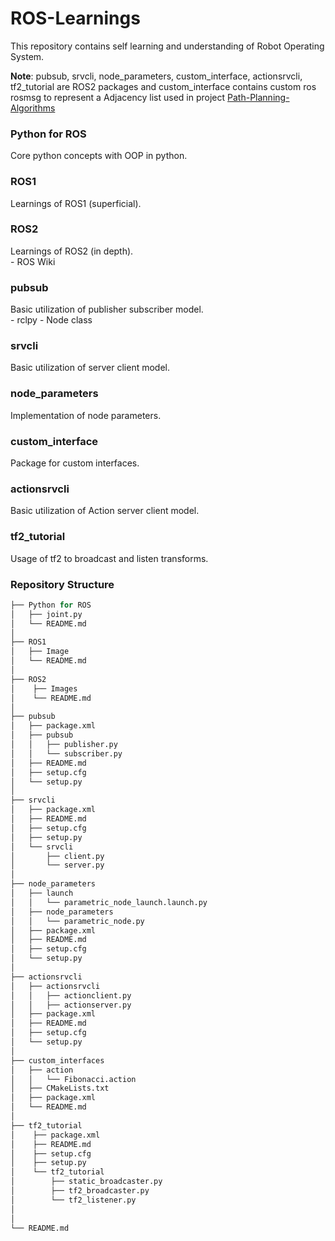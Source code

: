# ROS-Learnings
This repository contains self learning and understanding of Robot Operating System.

**Note**: pubsub, srvcli, node_parameters, custom_interface, actionsrvcli, tf2_tutorial are ROS2 packages and custom_interface contains custom ros rosmsg to represent a  Adjacency list used in project <a href="[url](https://github.com/maker-ATOM/Path-Planning-Algorithms)">Path-Planning-Algorithms</a>

<h3>Python for ROS</h3>
Core python concepts with OOP in python.

<h3>ROS1</h3>
Learnings of ROS1 (superficial).

<h3>ROS2</h3>
Learnings of ROS2 (in depth).
<br>
- ROS Wiki

<h3>pubsub</h3>
Basic utilization of publisher subscriber model.
<br>
- rclpy
- Node class

<h3>srvcli</h3>
Basic utilization of server client model.

<h3>node_parameters</h3>
Implementation of node parameters. 

<h3>custom_interface</h3>
Package for custom interfaces.

<h3>actionsrvcli</h3>
Basic utilization of Action server client model.

<h3>tf2_tutorial</h3>
Usage of tf2 to broadcast and listen transforms.

### Repository Structure
```python
├── Python for ROS
│   ├── joint.py
│   └── README.md
│
├── ROS1
│   ├── Image
│   └── README.md
│
├── ROS2
│    ├── Images
│    └── README.md
│
├── pubsub
│   ├── package.xml
│   ├── pubsub
│   │   ├── publisher.py
│   │   └── subscriber.py
│   ├── README.md
│   ├── setup.cfg
│   └── setup.py
│
├── srvcli
│   ├── package.xml
│   ├── README.md
│   ├── setup.cfg
│   ├── setup.py
│   └── srvcli
│       ├── client.py
│       └── server.py
│
├── node_parameters
│   ├── launch
│   │   └── parametric_node_launch.launch.py
│   ├── node_parameters
│   │   └── parametric_node.py
│   ├── package.xml
│   ├── README.md
│   ├── setup.cfg
│   └── setup.py
│
├── actionsrvcli
│   ├── actionsrvcli
│   │   ├── actionclient.py
│   │   ├── actionserver.py
│   ├── package.xml
│   ├── README.md
│   ├── setup.cfg
│   └── setup.py
│
├── custom_interfaces
│   ├── action
│   │   └── Fibonacci.action
│   ├── CMakeLists.txt
│   ├── package.xml
│   └── README.md
│
├── tf2_tutorial
│    ├── package.xml
│    ├── README.md
│    ├── setup.cfg
│    ├── setup.py
│    └── tf2_tutorial
│        ├── static_broadcaster.py
│        ├── tf2_broadcaster.py
│        └── tf2_listener.py
│
│
└── README.md
```